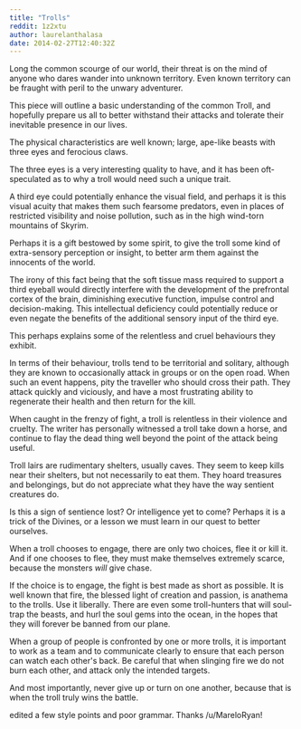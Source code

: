 ```yaml
---
title: "Trolls"
reddit: 1z2xtu
author: laurelanthalasa
date: 2014-02-27T12:40:32Z
---
```


Long the common scourge of our world, their threat is on the mind of anyone who dares wander into unknown territory.  Even known territory can be fraught with peril to the unwary adventurer.

This piece will outline a basic understanding of the common Troll, and hopefully prepare us all to better withstand their attacks and tolerate their inevitable presence in our lives.

The physical characteristics are well known; large, ape-like beasts with three eyes and ferocious claws.

The three eyes is a very interesting quality to have, and it has been oft-speculated as to why a troll would need such a unique trait.

A third eye could potentially enhance the visual field, and perhaps it is this visual acuity that makes them such fearsome predators, even in places of restricted visibility and noise pollution, such as in the high wind-torn mountains of Skyrim.

Perhaps it is a gift bestowed by some spirit, to give the troll some kind of extra-sensory perception or insight, to better arm them against the innocents of the world.

The irony of this fact being that the soft tissue mass required to support a third eyeball would directly interfere with the development of the prefrontal cortex of the brain, diminishing executive function, impulse control and decision-making.  This intellectual deficiency could potentially reduce or even negate the benefits of the additional sensory input of the third eye.

This perhaps explains some of the relentless and cruel behaviours they exhibit.

In terms of their behaviour, trolls tend to be territorial and solitary, although they are known to occasionally attack in groups or on the open road.  When such an event happens, pity the traveller who should cross their path.  They attack quickly and viciously, and have a most frustrating ability to regenerate their health and then return for the kill.

When caught in the frenzy of fight, a troll is relentless in their violence and cruelty.  The writer has personally witnessed a troll take down a horse, and continue to flay the dead thing well beyond the point of the attack being useful.

Troll lairs are rudimentary shelters, usually caves.  They seem to keep kills near their shelters, but not necessarily to eat them.  They hoard treasures and belongings, but do not appreciate what they have the way sentient creatures do.

Is this a sign of sentience lost?  Or intelligence yet to come?  Perhaps it is a trick of the Divines, or a lesson we must learn in our quest to better ourselves.

When a troll chooses to engage, there are only two choices, flee it or kill it.  And if one chooses to flee, they must make themselves extremely scarce, because the monsters *will* give chase.

If the choice is to engage, the fight is best made as short as possible.  It is well known that fire, the blessed light of creation and passion, is anathema to the trolls.  Use it liberally.  There are even some troll-hunters that will soul-trap the beasts, and hurl the soul gems into the ocean, in the hopes that they will forever be banned from our plane.

When a group of people is confronted by one or more trolls, it is important to work as a team and to communicate clearly to ensure that each person can watch each other's back.  Be careful that when slinging fire we do not burn each other, and attack only the intended targets.

And most importantly, never give up or turn on one another, because that is when the troll truly wins the battle.

edited a few style points and poor grammar.  Thanks /u/MareloRyan!
